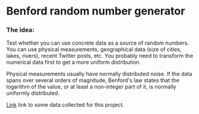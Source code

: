 # Benford random number generator

### The idea:
Test whether you can use concrete data as a source of random numbers. You can use physical measurements, geographical data (size of cities, lakes, rivers), recent Twitter posts, etc. You probably need to transform the numerical data first to get a more uniform distribution. 

Physical measurements usually have normally distributed noise. If the data spans over several orders of magnitude, Benford's law states that the logarithm of the value, or at least a non-integer part of it, is normally uniformly distributed.

[Link](https://www.kaggle.com/datasets/thunderz/a-month-of-askreddit) link to some data collected for this project.
